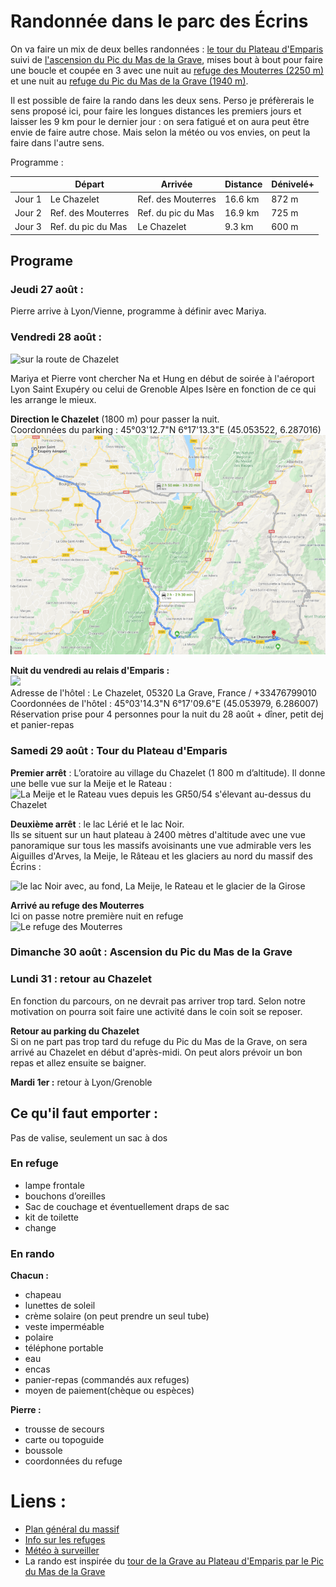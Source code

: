 # Randonnée dans le parc des Écrins

On va faire un mix de deux belles randonnées : [le tour du Plateau d'Emparis](https://www.cheminsdavant.com/image/PDF/15-Le%20Tour%20du%20Plateau%20d%27emparis.pdf) suivi de [l'ascension du Pic du Mas de la Grave](https://www.cheminsdavant.com/image/PDF/10-Le%20Pic%20du%20Mas%20de%20la%20Grave.pdf), mises bout à bout pour faire une boucle et coupée en 3 avec une nuit au [refuge des Mouterres (2250 m)](http://www.ecrins-parcnational.fr/refuges/refuge-mouterres) et une nuit au [refuge du Pic du Mas de la Grave (1940 m)](http://www.ecrins-parcnational.fr/refuges/refuge-pic-mas-grave-polyte).

Il est possible de faire la rando dans les deux sens. Perso je préfèrerais le sens proposé ici, pour faire les longues distances les premiers jours et laisser les 9 km pour le dernier jour : on sera fatigué et on aura peut être envie de faire autre chose. Mais selon la météo ou vos envies, on peut la faire dans l'autre sens.

Programme :

|| Départ | Arrivée | Distance | Dénivelé+ |
:-----------|----------|----------|-----------|----------|
Jour 1 | Le Chazelet | Ref. des Mouterres| 16.6 km | 872 m
Jour 2 | Ref. des Mouterres | Ref. du pic du Mas | 16.9 km | 725 m
Jour 3 | Ref. du pic du Mas | Le Chazelet | 9.3 km | 600 m

## Programe
### Jeudi 27 août :
Pierre arrive à Lyon/Vienne, programme à définir avec Mariya.

### Vendredi 28 août :
![sur la route de Chazelet](http://www.grand-tour-ecrins.fr/media/paperclip/trekking_trek/991057/hameau-du-chazelet.JPG.800x800_q85_watermark-d41d8cd98f00b204e9800998ecf8427e.jpg)

Mariya et Pierre vont chercher Na et Hung en début de soirée à l'aéroport Lyon Saint Exupéry ou celui de Grenoble Alpes Isère en fonction de ce qui les arrange le mieux.

**Direction le Chazelet** (1800 m) pour passer la nuit.   
Coordonnées du parking : 45°03'12.7"N 6°17'13.3"E (45.053522, 6.287016)     
![De Lyon](/Images/Aller.png)

**Nuit du vendredi au relais d'Emparis :**  
![](http://img.over-blog.com/300x224/2/51/18/19/010.JPG)   
Adresse de l'hôtel : Le Chazelet, 05320 La Grave, France / +33476799010   
Coordonnées de l'hôtel : 45°03'14.3"N 6°17'09.6"E (45.053979, 6.286007)   
Réservation prise pour 4 personnes pour la nuit du 28 août + dîner, petit dej et panier-repas



### Samedi 29 août : Tour du Plateau d'Emparis

**Premier arrêt**  : L’oratoire au village du Chazelet (1 800 m d’altitude). Il donne une belle vue sur la Meije et le Rateau :
![La Meije et le Rateau vues depuis les GR50/54 s'élevant au-dessus du Chazelet](http://img.over-blog.com/655x437/3/03/41/94/Oisans/Oisans-7444.JPG)

**Deuxième arrêt** : le lac Lérié et le lac Noir.   
Ils se situent sur un haut plateau à 2400 mètres d'altitude avec une vue panoramique sur tous les massifs avoisinants une vue admirable vers les Aiguilles d'Arves, la Meije, le Râteau et les glaciers au nord du massif des Écrins :

![le lac Noir avec, au fond, La Meije, le Rateau et le glacier de la Girose](http://img.over-blog.com/655x437/3/03/41/94/Oisans/Oisans-7499.JPG)

**Arrivé au refuge des Mouterres**   
Ici on passe notre première nuit en refuge   
![Le refuge des Mouterres](http://img.over-blog.com/655x437/3/03/41/94/Oisans/Oisans-7467.JPG)


### Dimanche 30 août : Ascension du Pic du Mas de la Grave

### Lundi 31 : retour au Chazelet


En fonction du parcours, on ne devrait pas arriver trop tard. Selon notre motivation on pourra soit faire une activité dans le coin soit se reposer.

**Retour au parking du Chazelet**   
Si on ne part pas trop tard du refuge du Pic du Mas de la Grave, on sera arrivé au Chazelet en début d'après-midi. On peut alors prévoir un bon repas et allez ensuite se baigner.

**Mardi 1er :** retour à Lyon/Grenoble

## Ce qu'il faut emporter :

Pas de valise, seulement un sac à dos
### En refuge
- lampe frontale
- bouchons d’oreilles
- Sac de couchage et éventuellement draps de sac
- kit de toilette  
- change

### En rando
**Chacun :**
- chapeau
- lunettes de soleil
- crème solaire (on peut prendre un seul tube)
- veste imperméable
- polaire
- téléphone portable
- eau
- encas
- panier-repas (commandés aux refuges)
- moyen de paiement(chèque ou espèces)

**Pierre :**
- trousse de secours
- carte ou topoguide
- boussole
- coordonnées du refuge

# Liens :
- [Plan général du massif](https://www.cheminsdavant.com/image/PDF/21-La%20Carte.pdf)   
- [Info sur les refuges](http://www.ecrins-parcnational.fr/sites/ecrins-parcnational.com/files/article/16418/pnerefugesweb.pdf)
- [Météo à surveiller](https://www.lagrave-lameije.com/fr/acces-rapide/meteo/)   
- La rando est inspirée du [tour de la Grave au Plateau d'Emparis par le Pic du Mas de la Grave](http://www.grand-tour-ecrins.fr/a-pied/tour-de-la-grave-au-plateau-demparis-par-le-pic-du-mas-de-la-grave/)  
